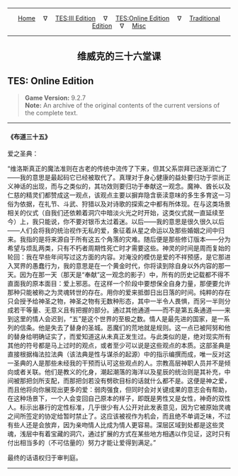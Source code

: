 
---

<!-- Jekyll Page Links -->

<center>
<a href="../../../../index.html">Home</a>
&emsp;&nabla;&emsp;
<a href="../../../index-tes3.html">TES:III Edition</a>
&emsp;&nabla;&emsp;
<a href="../../../index-teso.html">TES:Online Edition</a>
&emsp;&nabla;&emsp;
<a href="../../../index-traditional.html">Traditional Edition</a>
&emsp;&nabla;&emsp;
<a href="../../../index-misc.html">Misc</a>
</center>

<!-- Markdown Body Below: -->

---

<center>
<h2><span style="font-family:Georgia">维威克的三十六堂课</span></h2>
</center>

## TES: Online Edition

> __Game Version:__ 9.2.7\
> __Note:__ An archive of the original contents of the current versions of the complete text.

---

#### 《布道三十五》

爱之圣典：

“维洛斯真正的魔法准则在古老的传统中流传了下来，但其父系崇拜已逐渐消亡了——我的意思是最起码它已经被取代了。真理对于身心健康的益处要归功于崇尚正义神话的出现，而与之类似的，其功效则要归功于奉献这一观念。魔神、酋长以及仁慈的精灵们都赞成这一观点，该观点主要以摒弃隐含亵渎意味的多生多育这一习俗为依据，在礼节、斗武、狩猎以及对诗歌的探索之中都有所体现。在与这类场景相关的仪式（自我们还依赖着洞穴中暗淡火光之时开始，这类仪式就一直延续至今）上，我只能说，你不要对银币太过着迷。以后——我的意思是很久很久以后——人们会将我的统治视作无私的爱，象征着从星之命运以及那些婚姻之间中归来。我指的是将来源自于所有这五个角落的灾难。随后便是那些修订版本——分为希望与烦乱两类，只有不朽者周期性死亡时才需要这些。神灵的时间是周而复始的轮回：我在早些年间写过这方面的内容。对淹没的模仿是爱的不祥预感，是它那进入冥界的愚蠢行为，我的意思是在一个黄金时代，你将读到除自身以外内容的那一天。因为在那一天（那天是“奉献”这一观念的影子）中，所有的历史记载都不得不直面我的原本面目：爱上邪恶。在这样一个阶段中要想保全自身力量，那便要允许那种只能被称之为灵魂转世的存在。用你的爱来抵御日出日落的时间。纯粹的存在只会授予给神圣之物，神圣之物有无数种形态，其中一半令人畏惧，而另一半则分成若干等量、无意义且有把握的部分。通过其他通道——而不是第五条通道——来到这里的情人会迟到，“五”是这个世界的至极之数。情人是最先进的国家，是一系列的信条。他是失去了替身的圣城。恶魔们的荒地就是规则。这一点已被阿努和他的替身给明确证实了，而爱知道这从未真正发生过。与此类似的是，绝对现实所有其他的符号都是马上过时的观点，或者至少可以说是这些观点的本质。这部圣典是直接根据梅法拉法典（该法典是性与谋杀的起源）中的指示编撰而成，唯一反对这一圣典的人是那些未经我的干预而认可这些观点的人。宗教高层神职人员并不是倾向或者关联。他们是教义的化身，潮起潮落的海洋以及星辰的统治则是其补充，中间被那把剑所支配，而那把剑若没有劈砍目标的话就什么都不是。这便是神之爱，而且他将向你展现出更多的爱：弱肉强食，但同时会对关键成果的意志会有帮助，在这种场景下，一个人会变回自己原本的样子，即既是男性又是女性，神奇的双性人。标示出暴行的定性标准，几乎很少有人公开对此发表意见，因为它被原始灵魂之间所签定的协定给暂时禁止了。这应该被视作为机会，而且绝不单调乏味，不过有些人还是会放弃，因为亲吻情人比成为情人更容易。深层区域到处都是这些灵魂，浅层中有着宝藏的洞穴，通过扩展的方式在某些地方相遇以作见证，这时只有付出相当多的（不可估量的）努力才能让爱得到满足。”

最终的话语权归于审判庭。

---

